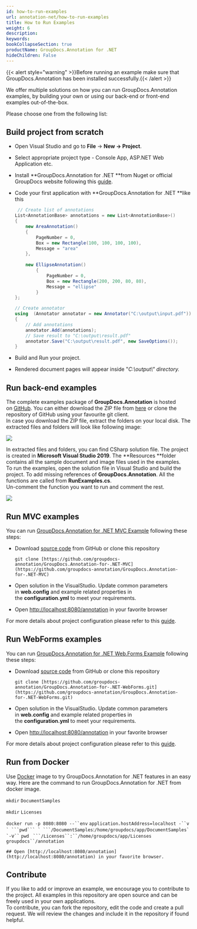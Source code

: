 ```yaml
---
id: how-to-run-examples
url: annotation-net/how-to-run-examples
title: How to Run Examples
weight: 6
description: 
keywords: 
bookCollapseSection: true
productName: GroupDocs.Annotation for .NET
hideChildren: False
---
```

{{< alert style="warning" >}}Before running an example make sure that GroupDocs.Annotation has been installed successfully.{{< /alert >}}

We offer multiple solutions on how you can run GroupDocs.Annotation examples, by building your own or using our back-end or front-end examples out-of-the-box.

Please choose one from the following list:


## Build project from scratch

*   Open Visual Studio and go to **File** -> **New **\->** Project**.
*   Select appropriate project type - Console App, ASP.NET Web Application etc.
*   Install **GroupDocs.Annotation for .NET **from Nuget or official GroupDocs website following this [guide](https://docs.groupdocs.com/display/annotationnet/Development+Environment%2C+Installation+and+Configuration).
*   Code your first application with **GroupDocs.Annotation for .NET **like this
    
    ```csharp
     // Create list of annotations
    List<AnnotationBase> annotations = new List<AnnotationBase>()
    {
        new AreaAnnotation()
        {
            PageNumber = 0,
            Box = new Rectangle(100, 100, 100, 100),
            Message = "area"
        },
                    
        new EllipseAnnotation()
            {
                PageNumber = 0,
                Box = new Rectangle(200, 200, 80, 80),
                Message = "ellipse"
            }
    };
    
    // Create annotator
    using  (Annotator annotator = new Annotator("C:\output\input.pdf"))
    {
        // Add annotations
        annotator.Add(annotations);
        // Save result to "C:\output\result.pdf"
        annotator.Save("C:\output\result.pdf", new SaveOptions());
    }
    ```
    
*   Build and Run your project. 
*   Rendered document pages will appear inside "*C:\\output\\" *directory*.*

## Run back-end examples

The complete examples package of **GroupDocs.Annotation** is hosted on [GitHub](https://github.com/groupdocs-annotation/GroupDocs.Annotation-for-.NET). You can either download the ZIP file from [here](https://github.com/groupdocs-annotation/GroupDocs.Annotation-for-.NET/archive/master.zip) or clone the repository of GitHub using your favourite git client.  
In case you download the ZIP file, extract the folders on your local disk. The extracted files and folders will look like following image:

![](images/annotation-net/how-to-run-examples_0.png)

In extracted files and folders, you can find CSharp solution file. The project is created in **Microsoft Visual Studio 2019**. The **Resources **folder contains all the sample document and image files used in the examples.  
To run the examples, open the solution file in Visual Studio and build the project. To add missing references of **GroupDocs.Annotation**. All the functions are called from **RunExamples.cs**.   
Un-comment the function you want to run and comment the rest.

![](images/annotation-net/how-to-run-examples_1.png)

## Run MVC examples

You can run [GroupDocs.Annotation for .NET MVC Example](https://github.com/groupdocs-annotation/GroupDocs.Annotation-for-.NET-MVC) following these steps:

*   Download [source code](https://github.com/groupdocs-annotation/GroupDocs.Annotation-for-.NET-MVC/archive/master.zip) from GitHub or clone this repository
    
    `git clone [https://github.com/groupdocs-annotation/GroupDocs.Annotation-for-.NET-MVC](https://github.com/groupdocs-annotation/GroupDocs.Annotation-for-.NET-MVC)`
    
*   Open solution in the VisualStudio. Update common parameters in **web.config** and example related properties in the **configuration.yml** to meet your requirements.
*   Open [http://localhost:8080/annotation](http://localhost:8080/annotation) in your favorite browser

For more details about project configuration please refer to this [guide](https://github.com/groupdocs-annotation/GroupDocs.Annotation-for-.NET-MVC#configuration).

## Run WebForms examples

You can run [GroupDocs.Annotation for .NET Web.Forms Example](https://github.com/groupdocs-annotation/GroupDocs.Annotation-for-.NET-WebForms) following these steps:

*   Download [source code](https://github.com/groupdocs-annotation/GroupDocs.Annotation-for-.NET-WebForms/archive/master.zip) from GitHub or clone this repository
    
    `git clone [https://github.com/groupdocs-annotation/GroupDocs.Annotation-for-.NET-WebForms.git](https://github.com/groupdocs-annotation/GroupDocs.Annotation-for-.NET-WebForms.git)`
    
*   Open solution in the VisualStudio. Update common parameters in **web.config** and example related properties in the **configuration.yml** to meet your requirements.
*   Open [http://localhost:8080/annotation](http://localhost:8080/annotation) in your favorite browser

For more details about project configuration please refer to this [guide](https://github.com/groupdocs-annotation/GroupDocs.Annotation-for-.NET-WebForms#configuration).

## Run from Docker

Use [Docker](https://www.docker.com/) image to try GroupDocs.Annotation for .NET features in an easy way. Here are the command to run GroupDocs.Annotation for .NET from docker image.

`mkdir` `DocumentSamples`

`mkdir` `Licenses`

`docker run -p 8080:8080 --``env` `application.hostAddress=localhost -``v` `` ` ```pwd``` ` ```/DocumentSamples``:``/home/groupdocs/app/DocumentSamples` `-``v` `` ` ```pwd``` ` ```/Licenses``:``/home/groupdocs/app/Licenses` `groupdocs``/annotation`

`## Open [http://localhost:8080/annotation](http://localhost:8080/annotation) in your favorite browser.`

## Contribute

If you like to add or improve an example, we encourage you to contribute to the project. All examples in this repository are open source and can be freely used in your own applications.  
To contribute, you can fork the repository, edit the code and create a pull request. We will review the changes and include it in the repository if found helpful.

